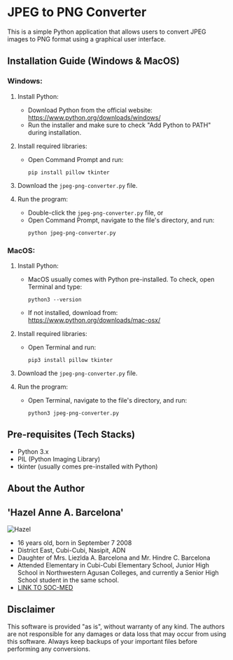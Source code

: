 # JPEG to PNG Converter

This is a simple Python application that allows users to convert JPEG images to PNG format using a graphical user interface.

## Installation Guide (Windows & MacOS)

### Windows:

1. Install Python:
   - Download Python from the official website: https://www.python.org/downloads/windows/
   - Run the installer and make sure to check "Add Python to PATH" during installation.

2. Install required libraries:
   - Open Command Prompt and run:
     ```
     pip install pillow tkinter
     ```

3. Download the `jpeg-png-converter.py` file.

4. Run the program:
   - Double-click the `jpeg-png-converter.py` file, or
   - Open Command Prompt, navigate to the file's directory, and run:
     ```
     python jpeg-png-converter.py
     ```

### MacOS:

1. Install Python:
   - MacOS usually comes with Python pre-installed. To check, open Terminal and type:
     ```
     python3 --version
     ```
   - If not installed, download from: https://www.python.org/downloads/mac-osx/

2. Install required libraries:
   - Open Terminal and run:
     ```
     pip3 install pillow tkinter
     ```

3. Download the `jpeg-png-converter.py` file.

4. Run the program:
   - Open Terminal, navigate to the file's directory, and run:
     ```
     python3 jpeg-png-converter.py
     ```

## Pre-requisites (Tech Stacks)

- Python 3.x
- PIL (Python Imaging Library)
- tkinter (usually comes pre-installed with Python)

## About the Author

## 'Hazel Anne A. Barcelona'
![Hazel](https://scontent.fdvo5-1.fna.fbcdn.net/v/t39.30808-6/432210967_1554680812050773_1306406642730624936_n.jpg?_nc_cat=105&ccb=1-7&_nc_sid=833d8c&_nc_eui2=AeFTg4urGVLNTX15drfss4VaDQ__Wj_ke0cND_9aP-R7R84JCEhjbvPtluuHzsYBYbuHjSNDOUc9HxzXogMPHOKb&_nc_ohc=7ppb_bksxEEQ7kNvgH2Mehf&_nc_zt=23&_nc_ht=scontent.fdvo5-1.fna&_nc_gid=ABDvwrC1QgCzcLsO1_CHdQR&oh=00_AYCnYrgmjg18WyCcOGePivllHjxjH5PMQEUE99e3SSsR0A&oe=67163561)
- 16 years old, born in September 7 2008
- District East, Cubi-Cubi, Nasipit, ADN
- Daughter of Mrs. Liezlda A. Barcelona and Mr. Hindre C. Barcelona
- Attended Elementary in Cubi-Cubi Elementary School, Junior High School in Northwestern Agusan Colleges, and currently a Senior High School student in the same school.
- [LINK TO SOC-MED](https://www.facebook.com/hazelanne.barcelona.50?mibextid=LQQJ4d)

## Disclaimer

This software is provided "as is", without warranty of any kind. The authors are not responsible for any damages or data loss that may occur from using this software. Always keep backups of your important files before performing any conversions.
